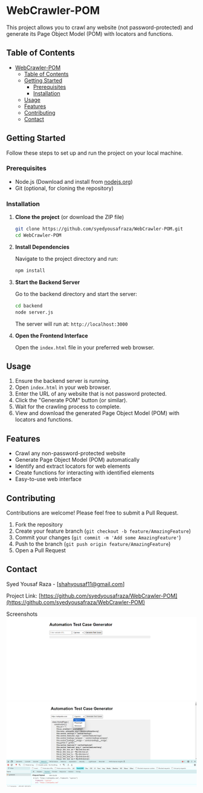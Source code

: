 # WebCrawler-POM

This project allows you to crawl any website (not password-protected) and generate its Page Object Model (POM) with locators and functions.

## Table of Contents

- [WebCrawler-POM](#webcrawler-pom)
  - [Table of Contents](#table-of-contents)
  - [Getting Started](#getting-started)
    - [Prerequisites](#prerequisites)
    - [Installation](#installation)
  - [Usage](#usage)
  - [Features](#features)
  - [Contributing](#contributing)
  - [Contact](#contact)

## Getting Started

Follow these steps to set up and run the project on your local machine.

### Prerequisites

- Node.js (Download and install from [nodejs.org](https://nodejs.org/))
- Git (optional, for cloning the repository)

### Installation

1. **Clone the project** (or download the ZIP file)

   ```bash
   git clone https://github.com/syedyousafraza/WebCrawler-POM.git
   cd WebCrawler-POM
   ```

2. **Install Dependencies**

   Navigate to the project directory and run:

   ```bash
   npm install
   ```

3. **Start the Backend Server**

   Go to the backend directory and start the server:

   ```bash
   cd backend
   node server.js
   ```

   The server will run at: `http://localhost:3000`

4. **Open the Frontend Interface**

   Open the `index.html` file in your preferred web browser.

## Usage

1. Ensure the backend server is running.
2. Open `index.html` in your web browser.
3. Enter the URL of any website that is not password protected.
4. Click the "Generate POM" button (or similar).
5. Wait for the crawling process to complete.
6. View and download the generated Page Object Model (POM) with locators and functions.

## Features

- Crawl any non-password-protected website
- Generate Page Object Model (POM) automatically
- Identify and extract locators for web elements
- Create functions for interacting with identified elements
- Easy-to-use web interface

## Contributing

Contributions are welcome! Please feel free to submit a Pull Request.

1. Fork the repository
2. Create your feature branch (`git checkout -b feature/AmazingFeature`)
3. Commit your changes (`git commit -m 'Add some AmazingFeature'`)
4. Push to the branch (`git push origin feature/AmazingFeature`)
5. Open a Pull Request


## Contact

Syed Yousaf Raza - [shahyousaf11@gmail.com]

Project Link: [https://github.com/syedyousafraza/WebCrawler-POM](https://github.com/syedyousafraza/WebCrawler-POM)


Screenshots
![alt text](image.png)
![alt text](image-1.png)